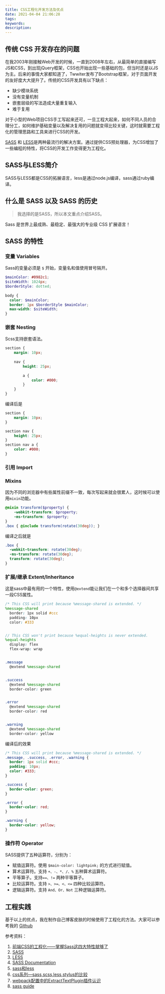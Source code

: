 ```yaml
---
title: CSS工程化开发方法及优点
date: 2021-04-04 21:06:28
tags:
keywords: 
description: 
---
```


## 传统 CSS 开发存在的问题
在我2003年刚接触Web开发的时候，一直到2008年左右，从最简单的直接编写JS和CSS，到出现jQuery框架，CSS也开始出现一些基础的包，但当时还是以JS为主。后来的事情大家都知道了，Twwiter发布了Bootstrap框架，对于页面开发的友好度大大提升了。传统的CSS开发具有以下缺点：
* 缺少模块系统
* 没有变量机制
* 嵌套层级的写法造成大量重复输入
* 难于复用

对于小型的Web项目CSS手工写起来还可，一旦工程大起来，如何不同人员的合理分工，如何维护基础变量以及解决复用的问题就变得比较关键，这时就需要工程化的管理思路和工具来进行CSS的开发。

[SASS](http://sass-lang.com) 和 [LESS](http://lesscss.org)是两种最流行的解决方案。通过提供CSS预处理器，为CSS增加了一些编程的特性，将CSS的开发工作变得更为工程化。

## SASS与LESS简介
SASS与LESS都是CSS的拓展语言，less是通过node.js编译，sass通过ruby编译。

## 什么是 SASS 以及 SASS 的历史
> 我选择的是SASS，所以本文重点介绍SASS。

Sass 是世界上最成熟、最稳定、最强大的专业级 CSS 扩展语言！

## SASS 的特性

### 变量 Variables
Sass的变量必须是 `$` 开始，变量名和值使用冒号隔开。
```scss
$mainColor: #0982c1;
$siteWidth: 1024px;
$borderStyle: dotted;
 
body {
  color: $mainColor;
  border: 1px $borderStyle $mainColor;
  max-width: $siteWidth;
}
```

### 嵌套 Nesting
Scss支持嵌套语法。
```scss
section {
    margin: 10px;
    
    nav {
        height: 25px;
        
        a {
            color: #000;
        }
    }
}
```

编译后是
```css
section {
    margin: 10px;
}

section nav {
    height: 25px;
}
section nav a {
    color: #000;
}
```

### 引用 Import

### Mixins
因为不同的浏览器中有些属性前缀不一致，每次写起来就会很累人，这时候可以使用`mixin`功能。
```scss
@mixin transform($property) {
    -webkit-transform: $property;
    -ms-transform: $property;
}
.box { @include transform(rotate(30deg)); }
```

编译之后就是
```css
.box {
  -webkit-transform: rotate(30deg);
  -ms-transform: rotate(30deg);
  transform: rotate(30deg);
}
```

### 扩展/继承 Extent/Inheritance
这是sass中最有用的一个特性，使用`@extend`能让我们在一个和多个选择器间共享一段CSS属性。
```scss
/* This CSS will print because %message-shared is extended. */
%message-shared
  border: 1px solid #ccc
  padding: 10px
  color: #333


// This CSS won't print because %equal-heights is never extended.
%equal-heights
  display: flex
  flex-wrap: wrap


.message
  @extend %message-shared


.success
  @extend %message-shared
  border-color: green


.error
  @extend %message-shared
  border-color: red


.warning
  @extend %message-shared
  border-color: yellow
```
编译后的效果
```css
/* This CSS will print because %message-shared is extended. */
.message, .success, .error, .warning {
  border: 1px solid #ccc;
  padding: 10px;
  color: #333;
}

.success {
  border-color: green;
}

.error {
  border-color: red;
}

.warning {
  border-color: yellow;
}
```

### 操作符 Operator

SASS提供了五种运算符，分别为：

* 赋值运算符。使用 `$main-color: lightpink;` 的方式进行赋值。
* 算术运算符。支持 `+、-、*、/、%` 五种算术运算符。
* 平等算子。支持`==、!=` 两种平等算子。
* 比较运算符。支持 `>、>=、<、<=` 四种比较运算符。
* 逻辑运算符。支持 `And、Or、Not` 三种逻辑运算符。

## 工程实践

基于以上的优点，我在制作自己博客皮肤的时候使用了工程化的方法。大家可以参考我的 [Github]()


参考资料：
1. [前端CSS的工程化——掌握Sass这四大特性就够了](http://www.cnblogs.com/iovec/p/8024408.html)
2. [SASS](http://sass-lang.com)
3. [LESS](http://lesscss.org)
4. [SASS Documentation](http://sass-lang.com/documentation/file.SASS_REFERENCE.html)
5. [sass和less](https://www.jianshu.com/p/6a35a548c9e1)
6. [css系列—sass,scss,less,stylus的比较](https://blog.csdn.net/jiaojsun/article/details/95093505)
7. [webpack配置中的ExtractTextPlugin插件认识](https://www.jianshu.com/p/ed3c98ba5474)
8. [sass guide](https://sass-lang.com/guide)

